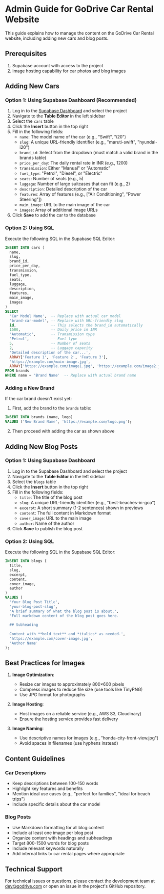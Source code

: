 # Admin Guide for GoDrive Car Rental Website

This guide explains how to manage the content on the GoDrive Car Rental website, including adding new cars and blog posts.

## Prerequisites

1. Supabase account with access to the project
2. Image hosting capability for car photos and blog images

## Adding New Cars

### Option 1: Using Supabase Dashboard (Recommended)

1. Log in to the [Supabase Dashboard](https://app.supabase.com/) and select the project
2. Navigate to the **Table Editor** in the left sidebar
3. Select the `cars` table
4. Click the **Insert** button in the top right
5. Fill in the following fields:
   - `name`: The model name of the car (e.g., "Swift", "i20")
   - `slug`: A unique URL-friendly identifier (e.g., "maruti-swift", "hyundai-i20")
   - `brand_id`: Select from the dropdown (must match a valid brand in the brands table)
   - `price_per_day`: The daily rental rate in INR (e.g., 1200)
   - `transmission`: Either "Manual" or "Automatic"
   - `fuel_type`: "Petrol", "Diesel", or "Electric"
   - `seats`: Number of seats (e.g., 5)
   - `luggage`: Number of large suitcases that can fit (e.g., 2)
   - `description`: Detailed description of the car
   - `features`: Array of features (e.g., ["Air Conditioning", "Power Steering"])
   - `main_image`: URL to the main image of the car
   - `images`: Array of additional image URLs
6. Click **Save** to add the car to the database

### Option 2: Using SQL

Execute the following SQL in the Supabase SQL Editor:

```sql
INSERT INTO cars (
  name, 
  slug, 
  brand_id, 
  price_per_day, 
  transmission, 
  fuel_type, 
  seats, 
  luggage, 
  description, 
  features, 
  main_image, 
  images
)
SELECT 
  'Car Model Name',  -- Replace with actual car model
  'brand-car-model', -- Replace with URL-friendly slug
  id,                -- This selects the brand_id automatically
  1500,              -- Daily price in INR
  'Automatic',       -- Transmission type
  'Petrol',          -- Fuel type
  5,                 -- Number of seats
  2,                 -- Luggage capacity
  'Detailed description of the car...',
  ARRAY['Feature 1', 'Feature 2', 'Feature 3'],
  'https://example.com/main-image.jpg',
  ARRAY['https://example.com/image1.jpg', 'https://example.com/image2.jpg']
FROM brands 
WHERE name = 'Brand Name'  -- Replace with actual brand name
```

### Adding a New Brand

If the car brand doesn't exist yet:

1. First, add the brand to the `brands` table:

```sql
INSERT INTO brands (name, logo)
VALUES ('New Brand Name', 'https://example.com/logo.png');
```

2. Then proceed with adding the car as shown above

## Adding New Blog Posts

### Option 1: Using Supabase Dashboard

1. Log in to the Supabase Dashboard and select the project
2. Navigate to the **Table Editor** in the left sidebar
3. Select the `blogs` table
4. Click the **Insert** button in the top right
5. Fill in the following fields:
   - `title`: The title of the blog post
   - `slug`: A unique URL-friendly identifier (e.g., "best-beaches-in-goa")
   - `excerpt`: A short summary (1-2 sentences) shown in previews
   - `content`: The full content in Markdown format
   - `cover_image`: URL to the main image
   - `author`: Name of the author
6. Click **Save** to publish the blog post

### Option 2: Using SQL

Execute the following SQL in the Supabase SQL Editor:

```sql
INSERT INTO blogs (
  title,
  slug,
  excerpt,
  content,
  cover_image,
  author
)
VALUES (
  'Your Blog Post Title',
  'your-blog-post-slug',
  'A brief summary of what the blog post is about.',
  'Full markdown content of the blog post goes here. 
  
  ## Subheading
  
  Content with **bold text** and *italics* as needed.',
  'https://example.com/cover-image.jpg',
  'Author Name'
);
```

## Best Practices for Images

1. **Image Optimization**:
   - Resize car images to approximately 800×600 pixels
   - Compress images to reduce file size (use tools like TinyPNG)
   - Use JPG format for photographs

2. **Image Hosting**:
   - Host images on a reliable service (e.g., AWS S3, Cloudinary)
   - Ensure the hosting service provides fast delivery

3. **Image Naming**:
   - Use descriptive names for images (e.g., "honda-city-front-view.jpg")
   - Avoid spaces in filenames (use hyphens instead)

## Content Guidelines

### Car Descriptions

- Keep descriptions between 100-150 words
- Highlight key features and benefits
- Mention ideal use cases (e.g., "perfect for families", "ideal for beach trips")
- Include specific details about the car model

### Blog Posts

- Use Markdown formatting for all blog content
- Include at least one image per blog post
- Organize content with headings and subheadings
- Target 800-1500 words for blog posts
- Include relevant keywords naturally
- Add internal links to car rental pages where appropriate

## Technical Support

For technical issues or questions, please contact the development team at dev@godrive.com or open an issue in the project's GitHub repository. 